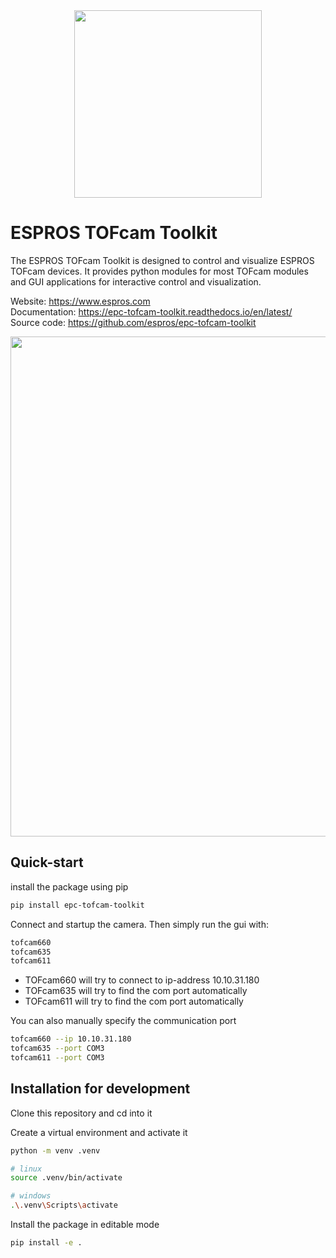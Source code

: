 <div align="center">
<img src="https://raw.githubusercontent.com/espros/epc-tofcam-toolkit/master/docs/source/images/epc-logo.png" width="300">
</div>

# ESPROS TOFcam Toolkit
The ESPROS TOFcam Toolkit is designed to control and visualize ESPROS TOFcam devices.
It provides python modules for most TOFcam modules and GUI applications for interactive control and visualization.

Website: https://www.espros.com  
Documentation: https://epc-tofcam-toolkit.readthedocs.io/en/latest/  
Source code: https://github.com/espros/epc-tofcam-toolkit


<img src="https://raw.githubusercontent.com/espros/epc-tofcam-toolkit/master/docs/source/images/gui660_pointcloud.png" width="800">

## Quick-start
install the package using pip
```bash
pip install epc-tofcam-toolkit
```

Connect and startup the camera. Then simply run the gui with: 
```bash 
tofcam660
tofcam635
tofcam611
```
- TOFcam660 will try to connect to ip-address 10.10.31.180
- TOFcam635 will try to find the com port automatically
- TOFcam611 will try to find the com port automatically

You can also manually specify the communication port
```bash 
tofcam660 --ip 10.10.31.180
tofcam635 --port COM3
tofcam611 --port COM3
```

## Installation for development

Clone this repository and cd into it

Create a virtual environment and activate it
```bash
python -m venv .venv  

# linux
source .venv/bin/activate

# windows
.\.venv\Scripts\activate
```

Install the package in editable mode
```bash
pip install -e .
```